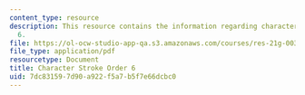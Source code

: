 ```yaml
---
content_type: resource
description: This resource contains the information regarding character stroke order
  6.
file: https://ol-ocw-studio-app-qa.s3.amazonaws.com/courses/res-21g-003-learning-chinese-a-foundation-course-in-mandarin-spring-2011/7dc831597d90a922f5a7b5f7e66dcbc0_MITRES_21G_003S11_stroke06.pdf
file_type: application/pdf
resourcetype: Document
title: Character Stroke Order 6
uid: 7dc83159-7d90-a922-f5a7-b5f7e66dcbc0
---
```

